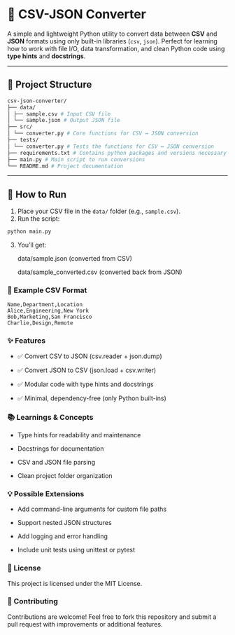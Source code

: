 # 🔄 CSV-JSON Converter

A simple and lightweight Python utility to convert data between **CSV** and **JSON** formats using only built-in libraries (`csv`, `json`). Perfect for learning how to work with file I/O, data transformation, and clean Python code using **type hints** and **docstrings**.

---

## 📁 Project Structure

```bash
csv-json-converter/
├── data/
│ ├── sample.csv # Input CSV file
│ └── sample.json # Output JSON file
├── src/
│ └── converter.py # Core functions for CSV ↔ JSON conversion
├── tests/
│ └── converter.py # Tests the functions for CSV ↔ JSON conversion
├── requirements.txt # Contains python packages and versions necessary to run the code
├── main.py # Main script to run conversions
└── README.md # Project documentation
```

---

## 🚀 How to Run

1. Place your CSV file in the `data/` folder (e.g., `sample.csv`).
2. Run the script:

```bash
python main.py
```

3. You’ll get:

   data/sample.json (converted from CSV)

   data/sample_converted.csv (converted back from JSON)

### 🧪 Example CSV Format

```csv
Name,Department,Location
Alice,Engineering,New York
Bob,Marketing,San Francisco
Charlie,Design,Remote
```

### ✨ Features

- ✅ Convert CSV to JSON (csv.reader + json.dump)

- ✅ Convert JSON to CSV (json.load + csv.writer)

- ✅ Modular code with type hints and docstrings

- ✅ Minimal, dependency-free (only Python built-ins)

### 📚 Learnings & Concepts

- Type hints for readability and maintenance

- Docstrings for documentation

- CSV and JSON file parsing

- Clean project folder organization

### 💡 Possible Extensions

- Add command-line arguments for custom file paths

- Support nested JSON structures

- Add logging and error handling

- Include unit tests using unittest or pytest

### 📜 License

This project is licensed under the MIT License.

### 🙌 Contributing

Contributions are welcome! Feel free to fork this repository and submit a pull request with improvements or additional features.
